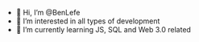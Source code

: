 - 👋 Hi, I’m @BenLefe
- 👀 I’m interested in all types of development
- 🌱 I’m currently learning JS, SQL and Web 3.0 related
<!--- - 💞️ I’m looking to collaborate on ...
- 📫 How to reach me ...
--->

<!---
BenLefe/BenLefe is a ✨ special ✨ repository because its `README.md` (this file) appears on your GitHub profile.
You can click the Preview link to take a look at your changes.
--->
